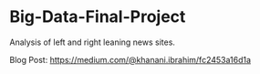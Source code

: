 # Big-Data-Final-Project
Analysis of left and right leaning news sites. 

Blog Post: https://medium.com/@khanani.ibrahim/fc2453a16d1a

